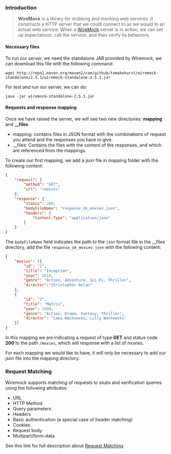 ### Introduction

>**WireMock**  is a library for stubbing and mocking web services. It constructs a HTTP server that we could connect to as we would to an actual web service.
When a  [WireMock](http://wiremock.org/)  server is in action, we can set up expectations, call the service, and then verify its behaviors.

#### Necessary files

To run our server, we need the standalone JAR provided by Wiremock, we can download this file with the following command:

` wget http://repo1.maven.org/maven2/com/github/tomakehurst/wiremock-standalone/2.5.1/wiremock-standalone-2.5.1.jar `

For test and run our server, we can do:

`java -jar wiremock-standalone-2.5.1.jar `

#### Requests and response mapping

Once we have raised the server, we will see two new directories: **mapping** and **__files**

- mapping: contains files in JSON format with the combinations of request you attend and the responses you have to give.
- __files: Contains the files with the content of the responses, and which are referenced from the mappings.

To create our first mapping, we add a json file in mapping folder with the following content:

````json
{
    "request": {
        "method": "GET",
        "url": "/movies"
    },
    "response": {
        "status": 200,
        "bodyFileName": "response_ok_movies.json",
        "headers": {
			"Content-Type": "application/json"
	    }
	}
}
````

The `bodyFileName` field indicates the path to the `json` format file in the __files directory, add the file `response_ok_movies.json` with the following content:

```json
{
	"movies": [{
		"id": "1",
		"title": "Inception",
		"year": 2010,
		"genre": "Action, Adventure, Sci-Fi, Thriller",
		"director":"Christopher Nolan"
	},
	{
		"id": "2",
		"title": "Matrix",
		"year": 1999,
		"genre": "Action, Drama, Fantasy, Thriller",
		"director": "Lana Wachowski, Lilly Wachowski"
	}]
}
```
In this mapping we are indicating a request of type **GET** and status code **200** to the path `/movies`, which will response with a list of movies.

For each mapping we would like to have, it will only be necessary to add our json file into the mapping directory.

### Request Matching

Wiremock supports matching of requests to stubs and verification queries using the following attributes:

-   URL
-   HTTP Method
-   Query parameters
-   Headers
-   Basic authentication (a special case of header matching)
-   Cookies
-   Request body
-   Multipart/form-data

See this link for full description about [Request Matching](http://wiremock.org/docs/request-matching/)
